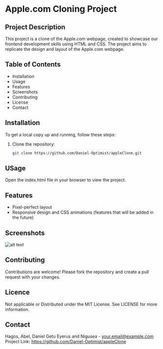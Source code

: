 # Apple.com Cloning Project

## Project Description
This project is a clone of the Apple.com webpage, created to showcase our frontend development skills using HTML and CSS. The project aims to replicate the design and layout of the Apple.com webpage.

## Table of Contents
- Installation
- Usage
- Features
- Screenshots
- Contributing
- License
- Contact

## Installation
To get a local copy up and running, follow these steps:

1. Clone the repository:
   ```bash
   git clone https://github.com/Daniel-Optimist/appleClone.git
## USage 
Open the index.html file in your browser to view the project.
## Features
- Pixel-perfect layout
- Responsive design and CSS animations (features that will be added in the future)

## Screenshots 
![alt text](image.png)
## Contributing 
Contributions are welcome! Please fork the repository and create a pull request with your changes.
## Licence 
Not applicable or Distributed under the MIT License. See LICENSE for more information.
## Contact 
Hagos, Abel, Daniel Getu Eyerus and Nigusea - your.email@example.com Project Link: https://github.com/Daniel-Optimist/appleClone